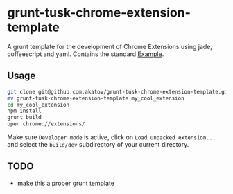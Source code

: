 # grunt-tusk-chrome-extension-template

A grunt template for the development of Chrome Extensions using jade, coffeescript and yaml.
Contains the standard [Example](http://developer.chrome.com/extensions/getstarted.html).

## Usage

```bash
git clone git@github.com:akatov/grunt-tusk-chrome-extension-template.git
mv grunt-tusk-chrome-extension-template my_cool_extension
cd my_cool_extension
npm install
grunt build
open chrome://extensions/
```

Make sure `Developer mode` is active, click on `Load unpacked extension...`
and select the `build/dev` subdirectory of your current directory.

## TODO

* make this a proper grunt template
